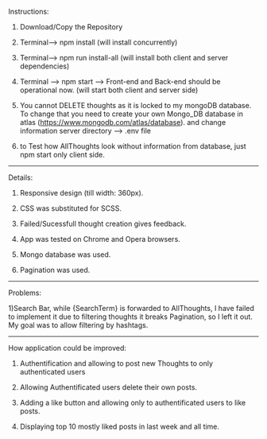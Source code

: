 Instructions: 

1) Download/Copy the Repository

2) Terminal--> npm install (will install concurrently)

3) Terminal--> npm run install-all (will install both client and server dependencies)

4) Terminal --> npm start --> Front-end and Back-end should be operational now.  (will start both client and server side)

5) You cannot DELETE thoughts as it is locked to my mongoDB database. To change that you need to create your own Mongo_DB database in atlas (https://www.mongodb.com/atlas/database). and change information server directory --> .env file

6) to Test how AllThoughts look without information from database, just npm start only client side.

 ----------------------------------------------------------

Details: 

1) Responsive design (till width: 360px).

2) CSS was substituted for SCSS.

3) Failed/Sucessfull thought creation gives feedback.

4) App was tested on Chrome and Opera browsers.

5) Mongo database was used.

6) Pagination was used.

------------------------------------------------

Problems: 

1)Search Bar, while {SearchTerm} is forwarded to AllThoughts, I have failed to implement it due to filtering thoughts it breaks Pagination, so I left it out. My goal was to allow filtering by hashtags. 

-----------------------------------------------

How application could be improved:

1) Authentification and allowing to post new Thoughts to only authenticated users

2) Allowing Authentificated users delete their own posts.

3) Adding a like button and allowing only to authentificated users to like posts.

4) Displaying top 10 mostly liked posts in last week and all time. 


